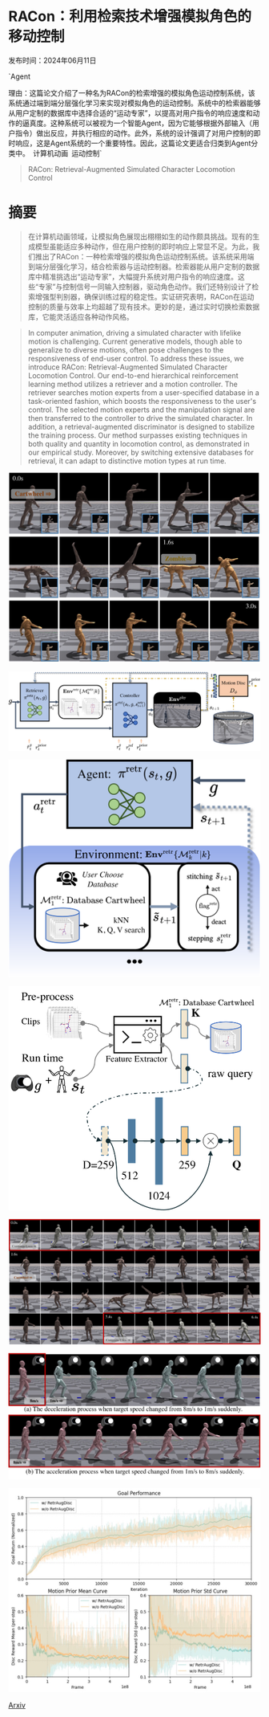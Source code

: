 # RACon：利用检索技术增强模拟角色的移动控制

发布时间：2024年06月11日

`Agent

理由：这篇论文介绍了一种名为RACon的检索增强的模拟角色运动控制系统，该系统通过端到端分层强化学习来实现对模拟角色的运动控制。系统中的检索器能够从用户定制的数据库中选择合适的“运动专家”，以提高对用户指令的响应速度和动作的逼真度。这种系统可以被视为一个智能Agent，因为它能够根据外部输入（用户指令）做出反应，并执行相应的动作。此外，系统的设计强调了对用户控制的即时响应，这是Agent系统的一个重要特性。因此，这篇论文更适合归类到Agent分类中。` `计算机动画` `运动控制`

> RACon: Retrieval-Augmented Simulated Character Locomotion Control

# 摘要

> 在计算机动画领域，让模拟角色展现出栩栩如生的动作颇具挑战。现有的生成模型虽能适应多种动作，但在用户控制的即时响应上常显不足。为此，我们推出了RACon：一种检索增强的模拟角色运动控制系统。该系统采用端到端分层强化学习，结合检索器与运动控制器。检索器能从用户定制的数据库中精准挑选出“运动专家”，大幅提升系统对用户指令的响应速度。这些“专家”与控制信号一同输入控制器，驱动角色动作。我们还特别设计了检索增强型判别器，确保训练过程的稳定性。实证研究表明，RACon在运动控制的质量与效率上均超越了现有技术。更妙的是，通过实时切换检索数据库，它能灵活适应各种动作风格。

> In computer animation, driving a simulated character with lifelike motion is challenging. Current generative models, though able to generalize to diverse motions, often pose challenges to the responsiveness of end-user control. To address these issues, we introduce RACon: Retrieval-Augmented Simulated Character Locomotion Control. Our end-to-end hierarchical reinforcement learning method utilizes a retriever and a motion controller. The retriever searches motion experts from a user-specified database in a task-oriented fashion, which boosts the responsiveness to the user's control. The selected motion experts and the manipulation signal are then transferred to the controller to drive the simulated character. In addition, a retrieval-augmented discriminator is designed to stabilize the training process. Our method surpasses existing techniques in both quality and quantity in locomotion control, as demonstrated in our empirical study. Moreover, by switching extensive databases for retrieval, it can adapt to distinctive motion types at run time.

![RACon：利用检索技术增强模拟角色的移动控制](../../../paper_images/2406.17795/x1.png)

![RACon：利用检索技术增强模拟角色的移动控制](../../../paper_images/2406.17795/x2.png)

![RACon：利用检索技术增强模拟角色的移动控制](../../../paper_images/2406.17795/x3.png)

![RACon：利用检索技术增强模拟角色的移动控制](../../../paper_images/2406.17795/x4.png)

![RACon：利用检索技术增强模拟角色的移动控制](../../../paper_images/2406.17795/x5.png)

![RACon：利用检索技术增强模拟角色的移动控制](../../../paper_images/2406.17795/x6.png)

![RACon：利用检索技术增强模拟角色的移动控制](../../../paper_images/2406.17795/x7.png)

[Arxiv](https://arxiv.org/abs/2406.17795)